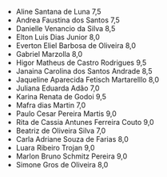 <ul>
	<li>
		Aline Santana de Luna 7,5
	</li>
	<li>
		Andrea Faustina dos Santos 7,5
	</li>
	<li>
		Danielle Venancio da Silva 8,5
	</li>
	<li>
		Elton Luis Dias Junior 8,0
	</li>
	<li>
		Everton Eliel Barbosa de Oliveira 8,0
	</li>
	<li>
		Gabriel Marzolla 8,0
	</li>
	<li>
		Higor Matheus de Castro Rodrigues 9,5
	</li>
	<li>
		Janaina Carolina dos Santos Andrade 8,5
	</li>
	<li>
		Jaqueline Aparecida Fetisch Martarelllo 8,0
	</li>
	<li>
		Juliana Eduarda Adão 7,0
	</li>
	<li>
		Karina Renata de Godoi 9,5
	</li>
	<li>
		Mafra dias Martin 7,0
	</li>
	<li>
		Paulo Cesar Pereira Martis 9,0
	</li>
	<li>
		Rita de Cassia Antunes Ferreira Couto 9,0
	</li>
	<li>
		Beatriz de Oliveira Silva 7,0
	</li>
	<li>
		Carla Adriane Souza de Farias 8,0
	</li>
	<li>
		Luara Ribeiro Trojan 9,0
	</li>
	<li>
		Marlon Bruno Schmitz Pereira 9,0
	</li>
	<li>
		Simone Gros de Oliveira 8,0
	</li>
</ul>
